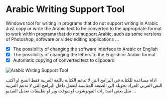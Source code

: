 # Arabic Writing Support Tool
 
Windows tool for writing in programs that do not support writing in Arabic
Just copy or write the Arabic text to be converted to the appropriate format 
to work within programs that do not support Arabic, 
such as some versions of Photoshop, software or video editing applications ...

- [x] The possibility of changing the software interface to Arabic or English
- [x] The possibility of changing the letters to the English or Arabic format
- [x] Automatic copying of converted text to clipboard

![Arabic Writing Support Tool](https://user-images.githubusercontent.com/11804864/173122441-3083d8b9-dcd3-4b6d-aa6e-0abebebc4796.png)

اداة مساعدة للكتابة في البرامج التي لا تدعم الكتابة باللغة العربية
فقط انسخ او اكتب النص العربي المراد تحويله الي الصيغة المناسبة للعمل داخل البرامج التي لا تدعم العربية مثل بعض اصدارات الفوتوشوب اوسوفت وير او تطبيقات تعديل الفيديو ...
